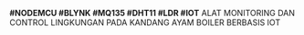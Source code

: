 **#NODEMCU #BLYNK #MQ135 #DHT11 #LDR #IOT**
ALAT MONITORING DAN CONTROL LINGKUNGAN PADA KANDANG AYAM BOILER BERBASIS IOT
